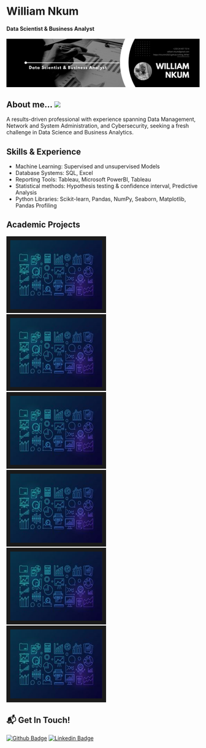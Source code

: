 # William Nkum                                                                             
#### Data Scientist & Business Analyst
![Data Scientist & Business Analyst](https://github.com/Nkunim2023/Nkunim2023/blob/main/Data%20Banner.jpg?raw=true)

## About me... <img src="https://media.giphy.com/media/IcdIKJQbS7T9yNg0su/giphy.gif" width="50"> <br />
A results-driven professional with experience spanning Data Management, Network and System Administration, and Cybersecurity, seeking a fresh challenge in Data Science and Business Analytics. 

## Skills & Experience  
-  Machine Learning: Supervised and unsupervised Models
-  Database Systems: SQL, Excel
-  Reporting Tools: Tableau, Microsoft PowerBI, Tableau
-  Statistical methods: Hypothesis testing & confidence interval, Predictive Analysis
-  Python Libraries: Scikit-learn, Pandas, NumPy, Seaborn, Matplotlib, Pandas Profiling


## Academic Projects
<a href="https://github.com/Nkunim2023/MyDataAnalyticsProjects"><img src="https://github.com/Nkunim2023/Nkunim2023/blob/main/Renewind.jpg" alt="A project on ReneWind" width="240" height="180" border="10" /></a>
<a href="https://github.com/Nkunim2023/MyDataAnalyticsProjects"><img src="https://github.com/Nkunim2023/Nkunim2023/blob/main/Renewind.jpg" alt="A project on ReneWind" width="240" height="180" border="10" /></a>
<a href="https://github.com/Nkunim2023/MyDataAnalyticsProjects"><img src="https://github.com/Nkunim2023/Nkunim2023/blob/main/Renewind.jpg" alt="A project on ReneWind" width="240" height="180" border="10" /></a>
<a href="https://github.com/Nkunim2023/MyDataAnalyticsProjects"><img src="https://github.com/Nkunim2023/Nkunim2023/blob/main/Renewind.jpg" alt="A project on ReneWind" width="240" height="180" border="10" /></a>
<a href="https://github.com/Nkunim2023/MyDataAnalyticsProjects"><img src="https://github.com/Nkunim2023/Nkunim2023/blob/main/Renewind.jpg" alt="A project on ReneWind" width="240" height="180" border="10" /></a>
<a href="https://github.com/Nkunim2023/MyDataAnalyticsProjects"><img src="https://github.com/Nkunim2023/Nkunim2023/blob/main/Renewind.jpg" alt="A project on ReneWind" width="240" height="180" border="10" /></a>


## 📬 Get In Touch!
[![Github Badge](http://img.shields.io/badge/-Github-black?style=flat-square&logo=github&link=https://github.com/Nkunim2023)](https://github.com/https://github.com/Nkunim2023/) 
[![Linkedin Badge](https://img.shields.io/badge/-LinkedIn-blue?style=flat-square&logo=Linkedin&logoColor=white&link=https://www.linkedin.com/in/william-nkum-b7709237//)](https://www.linkedin.com/in/william-nkum-b7709237/)
